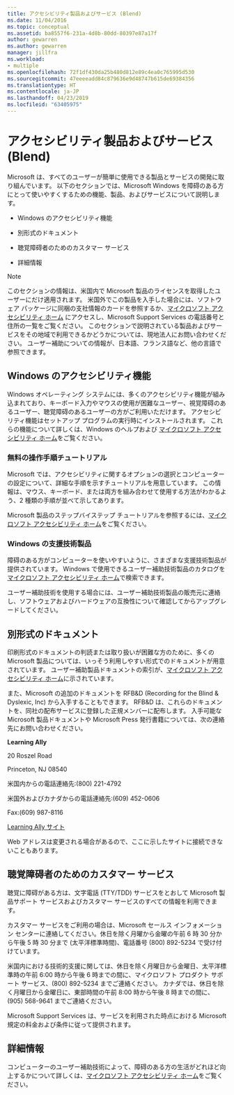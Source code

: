 ```yaml
---
title: アクセシビリティ製品およびサービス (Blend)
ms.date: 11/04/2016
ms.topic: conceptual
ms.assetid: ba8557f6-231a-4d8b-80dd-80397e87a17f
author: gewarren
ms.author: gewarren
manager: jillfra
ms.workload:
- multiple
ms.openlocfilehash: 72f1df430da25b480d812e89c4ea0c765995d530
ms.sourcegitcommit: 47eeeeadd84c879636e9d48747b615de69384356
ms.translationtype: HT
ms.contentlocale: ja-JP
ms.lasthandoff: 04/23/2019
ms.locfileid: "63405975"
---
```

# <a name="accessibility-products-and-services-blend"></a>アクセシビリティ製品およびサービス (Blend)
Microsoft は、すべてのユーザーが簡単に使用できる製品とサービスの開発に取り組んでいます。 以下のセクションでは、Microsoft Windows を障碍のある方にとって使いやすくするための機能、製品、およびサービスについて説明します。

- Windows のアクセシビリティ機能

- 別形式のドキュメント

- 聴覚障碍者のためのカスタマー サービス

- 詳細情報

> [!NOTE]
> このセクションの情報は、米国内で Microsoft 製品のライセンスを取得したユーザーにだけ適用されます。 米国外でこの製品を入手した場合には、ソフトウェア パッケージに同梱の支社情報のカードを参照するか、[マイクロソフト アクセシビリティ ホーム](http://go.microsoft.com/fwlink/?LinkID=75069) にアクセスし、Microsoft Support Services の電話番号と住所の一覧をご覧ください。 このセクションで説明されている製品およびサービスをその地域で利用できるかどうかについては、現地法人にお問い合わせください。 ユーザー補助についての情報が、日本語、フランス語など、他の言語で参照できます。

## <a name="accessibility-features-of-windows"></a>Windows のアクセシビリティ機能
 Windows オペレーティング システムには、多くのアクセシビリティ機能が組み込まれており、キーボード入力やマウスの使用が困難なユーザー、視覚障碍のあるユーザー、聴覚障碍のあるユーザーの方がご利用いただけます。 アクセシビリティ機能はセットアップ プログラムの実行時にインストールされます。 これらの機能について詳しくは、Windows のヘルプおよび [マイクロソフト アクセシビリティ ホーム](http://go.microsoft.com/fwlink/?LinkID=75069)をご覧ください。

### <a name="free-step-by-step-tutorials"></a>無料の操作手順チュートリアル
 Microsoft では、アクセシビリティに関するオプションの選択とコンピューターの設定について、詳細な手順を示すチュートリアルを用意しています。 この情報は、マウス、キーボード、または両方を組み合わせて使用する方法がわかるよう、2 種類の手順が並べて示してあります。

 Microsoft 製品のステップバイステップ チュートリアルを参照するには、[マイクロソフト アクセシビリティ ホーム](http://go.microsoft.com/fwlink/?LinkID=75069)をご覧ください。

### <a name="assistive-technology-products-for-windows"></a>Windows の支援技術製品
 障碍のある方がコンピューターを使いやすいように、さまざまな支援技術製品が提供されています。 Windows で使用できるユーザー補助技術製品のカタログを[マイクロソフト アクセシビリティ ホーム](http://go.microsoft.com/fwlink/?LinkID=75069)で検索できます。

 ユーザー補助技術を使用する場合には、ユーザー補助技術製品の販売元に連絡し、ソフトウェアおよびハードウェアの互換性について確認してからアップグレードしてください。

## <a name="documentation-in-alternative-formats"></a>別形式のドキュメント
 印刷形式のドキュメントの判読または取り扱いが困難な方のために、多くの Microsoft 製品については、いっそう利用しやすい形式でのドキュメントが用意されています。 ユーザー補助製品ドキュメントの索引が、[マイクロソフト アクセシビリティ ホーム](http://go.microsoft.com/fwlink/?LinkID=75069)に示されています。

 また、Microsoft の追加のドキュメントを RFB&D (Recording for the Blind & Dyslexic, Inc) から入手することもできます。 RFB&D は、これらのドキュメントを、同社の配布サービスに登録した正規メンバーに配布します。 入手可能な Microsoft 製品ドキュメントや Microsoft Press 発行書籍については、次の連絡先にお問い合わせください。

 **Learning Ally**

 20 Roszel Road

 Princeton, NJ 08540

 米国内からの電話連絡先:(800) 221-4792

 米国外およびカナダからの電話連絡先:(609) 452-0606

 Fax:(609) 987-8116

 [Learning Ally サイト](http://go.microsoft.com/fwlink/?LinkId=111110)

 Web アドレスは変更される場合があるので、ここに示したサイトに接続できないこともあります。

## <a name="customer-service-for-people-with-hearing-impairments"></a>聴覚障碍者のためのカスタマー サービス
 聴覚に障碍がある方は、文字電話 (TTY/TDD) サービスをとおして Microsoft 製品サポート サービスおよびカスタマー サービスのすべての情報を利用できます。

 カスタマー サービスをご利用の場合は、Microsoft セールス インフォメーション センターに連絡してください。休日を除く月曜から金曜の午前 6 時 30 分から午後 5 時 30 分まで (太平洋標準時間)、電話番号 (800) 892-5234 で受け付けています。

 米国内における技術的支援に関しては、休日を除く月曜日から金曜日、太平洋標準時の午前 6:00 時から午後 6 時までの間に、マイクロソフト プロダクト サポート サービス、(800) 892-5234 までご連絡ください。 カナダでは、休日を除く月曜日から金曜日に、東部時間の午前 8:00 時から午後 8 時までの間に、(905) 568-9641 までご連絡ください。

 Microsoft Support Services は、サービスを利用された時点における Microsoft 規定の料金および条件に従って提供されます。

## <a name="for-more-information"></a>詳細情報
 コンピューターのユーザー補助技術によって、障碍のある方の生活がどれほど向上するかについて詳しくは、[マイクロソフト アクセシビリティ ホーム](http://go.microsoft.com/fwlink/?LinkID=75069)をご覧ください。